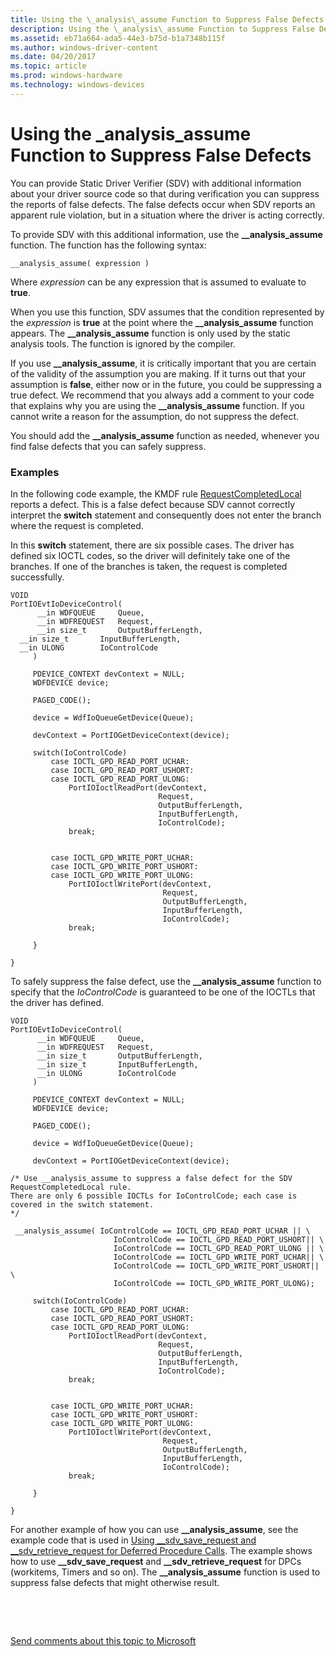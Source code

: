 ```yaml
---
title: Using the \_analysis\_assume Function to Suppress False Defects
description: Using the \_analysis\_assume Function to Suppress False Defects
ms.assetid: eb71a664-ada5-44e3-b75d-b1a7348b115f
ms.author: windows-driver-content
ms.date: 04/20/2017
ms.topic: article
ms.prod: windows-hardware
ms.technology: windows-devices
---
```


# Using the \_analysis\_assume Function to Suppress False Defects


You can provide Static Driver Verifier (SDV) with additional information about your driver source code so that during verification you can suppress the reports of false defects. The false defects occur when SDV reports an apparent rule violation, but in a situation where the driver is acting correctly.

To provide SDV with this additional information, use the **\_\_analysis\_assume** function. The function has the following syntax:

```
__analysis_assume( expression ) 
```

Where *expression* can be any expression that is assumed to evaluate to **true**.

When you use this function, SDV assumes that the condition represented by the *expression* is **true** at the point where the **\_\_analysis\_assume** function appears. The **\_\_analysis\_assume** function is only used by the static analysis tools. The function is ignored by the compiler.

If you use **\_\_analysis\_assume**, it is critically important that you are certain of the validity of the assumption you are making. If it turns out that your assumption is **false**, either now or in the future, you could be suppressing a true defect. We recommend that you always add a comment to your code that explains why you are using the **\_\_analysis\_assume** function. If you cannot write a reason for the assumption, do not suppress the defect.

You should add the **\_\_analysis\_assume** function as needed, whenever you find false defects that you can safely suppress.

### <span id="examples"></span><span id="EXAMPLES"></span>Examples

In the following code example, the KMDF rule [RequestCompletedLocal](https://msdn.microsoft.com/library/windows/hardware/ff551609) reports a defect. This is a false defect because SDV cannot correctly interpret the **switch** statement and consequently does not enter the branch where the request is completed.

In this **switch** statement, there are six possible cases. The driver has defined six IOCTL codes, so the driver will definitely take one of the branches. If one of the branches is taken, the request is completed successfully.

```
VOID
PortIOEvtIoDeviceControl(
      __in WDFQUEUE     Queue,
      __in WDFREQUEST   Request,
      __in size_t       OutputBufferLength,
  __in size_t       InputBufferLength,
  __in ULONG        IoControlCode
     )
 
     PDEVICE_CONTEXT devContext = NULL;
     WDFDEVICE device;

     PAGED_CODE();
 
     device = WdfIoQueueGetDevice(Queue);
 
     devContext = PortIOGetDeviceContext(device);
 
     switch(IoControlCode)
         case IOCTL_GPD_READ_PORT_UCHAR:
         case IOCTL_GPD_READ_PORT_USHORT:
         case IOCTL_GPD_READ_PORT_ULONG:
             PortIOIoctlReadPort(devContext,
                                 Request,
                                 OutputBufferLength,
                                 InputBufferLength,
                                 IoControlCode);
             break;

 
         case IOCTL_GPD_WRITE_PORT_UCHAR:
         case IOCTL_GPD_WRITE_PORT_USHORT:
         case IOCTL_GPD_WRITE_PORT_ULONG:    
             PortIOIoctlWritePort(devContext,
                                  Request,
                                  OutputBufferLength,
                                  InputBufferLength,
                                  IoControlCode);
             break;
 
     }
 
}
```

To safely suppress the false defect, use the **\_\_analysis\_assume** function to specify that the *IoControlCode* is guaranteed to be one of the IOCTLs that the driver has defined.

```
VOID
PortIOEvtIoDeviceControl(
      __in WDFQUEUE     Queue,
      __in WDFREQUEST   Request,
      __in size_t       OutputBufferLength,
      __in size_t       InputBufferLength,
      __in ULONG        IoControlCode
     )
 
     PDEVICE_CONTEXT devContext = NULL;
     WDFDEVICE device;

     PAGED_CODE();
 
     device = WdfIoQueueGetDevice(Queue);
 
     devContext = PortIOGetDeviceContext(device);

/* Use __analysis_assume to suppress a false defect for the SDV RequestCompletedLocal rule. 
There are only 6 possible IOCTLs for IoControlCode; each case is covered in the switch statement.
*/

 __analysis_assume( IoControlCode == IOCTL_GPD_READ_PORT_UCHAR || \
                       IoControlCode == IOCTL_GPD_READ_PORT_USHORT|| \
                       IoControlCode == IOCTL_GPD_READ_PORT_ULONG || \
                       IoControlCode == IOCTL_GPD_WRITE_PORT_UCHAR|| \
                       IoControlCode == IOCTL_GPD_WRITE_PORT_USHORT|| \
                       IoControlCode == IOCTL_GPD_WRITE_PORT_ULONG);

     switch(IoControlCode)
         case IOCTL_GPD_READ_PORT_UCHAR:
         case IOCTL_GPD_READ_PORT_USHORT:
         case IOCTL_GPD_READ_PORT_ULONG:
             PortIOIoctlReadPort(devContext,
                                 Request,
                                 OutputBufferLength,
                                 InputBufferLength,
                                 IoControlCode);
             break;

 
         case IOCTL_GPD_WRITE_PORT_UCHAR:
         case IOCTL_GPD_WRITE_PORT_USHORT:
         case IOCTL_GPD_WRITE_PORT_ULONG:    
             PortIOIoctlWritePort(devContext,
                                  Request,
                                  OutputBufferLength,
                                  InputBufferLength,
                                  IoControlCode);
             break;
 
     }
 
}
```

For another example of how you can use **\_\_analysis\_assume**, see the example code that is used in [Using \_\_sdv\_save\_request and \_\_sdv\_retrieve\_request for Deferred Procedure Calls](using---sdv-save-request-and---sdv-retrieve-request-for-deferred-proce.md). The example shows how to use **\_\_sdv\_save\_request** and **\_\_sdv\_retrieve\_request** for DPCs (workitems, Timers and so on). The **\_\_analysis\_assume** function is used to suppress false defects that might otherwise result.

 

 

[Send comments about this topic to Microsoft](mailto:wsddocfb@microsoft.com?subject=Documentation%20feedback%20[devtest\devtest]:%20Using%20the%20_analysis_assume%20Function%20to%20Suppress%20False%20Defects%20%20RELEASE:%20%2811/17/2016%29&body=%0A%0APRIVACY%20STATEMENT%0A%0AWe%20use%20your%20feedback%20to%20improve%20the%20documentation.%20We%20don't%20use%20your%20email%20address%20for%20any%20other%20purpose,%20and%20we'll%20remove%20your%20email%20address%20from%20our%20system%20after%20the%20issue%20that%20you're%20reporting%20is%20fixed.%20While%20we're%20working%20to%20fix%20this%20issue,%20we%20might%20send%20you%20an%20email%20message%20to%20ask%20for%20more%20info.%20Later,%20we%20might%20also%20send%20you%20an%20email%20message%20to%20let%20you%20know%20that%20we've%20addressed%20your%20feedback.%0A%0AFor%20more%20info%20about%20Microsoft's%20privacy%20policy,%20see%20http://privacy.microsoft.com/default.aspx. "Send comments about this topic to Microsoft")




